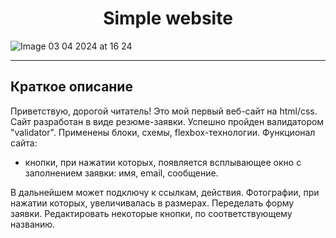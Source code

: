 <h1 align="center">Simple website</h1>


![Image 03 04 2024 at 16 24](https://github.com/Nolucker391/simple_website/assets/140087176/15b1964e-b011-4768-b074-a13d86aad159)


***

## Краткое описание

Приветствую, дорогой читатель! 
Это мой первый веб-сайт на html/css. Сайт разработан в виде резюме-заявки. Успешно пройден валидатором "validator". Применены блоки, схемы, flexbox-технологии.
Функционал сайта:
- кнопки, при нажатии которых, появляется всплывающее окно с заполнением заявки: имя, email, сообщение.

В дальнейшем может подключу к ссылкам, действия. Фотографии, при нажатии которых, увеличивалась в размерах. Переделать форму заявки. Редактировать некоторые кнопки, по соответствующему названию. 

